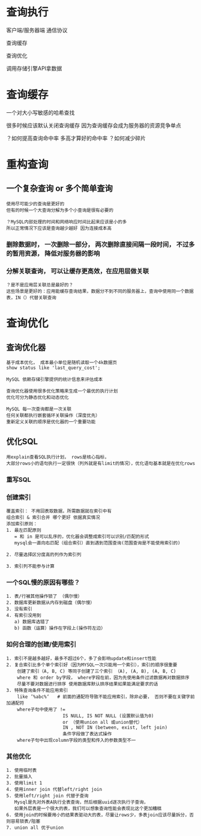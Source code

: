# 查询执行
   客户端/服务器端 通信协议
   
   查询缓存
   
   查询优化 
   
   调用存储引擎API拿数据

# 查询缓存
  一个对大小写敏感的哈希查找
  
  很多时候应该默认关闭查询缓存
  因为查询缓存会成为服务器的资源竞争单点
  
  ？如何提高查询命中率 多高才算好的命中率
  ？如何减少碎片
  
  

# 重构查询
## 一个复杂查询 or 多个简单查询
    使用尽可能少的查询是更好的
    但有的时候一个大查询分解为多个小查询是很有必要的
    
    ？MySQL内部处理的时间和网络响应时间比起来应该是小的多
    所以正常情况下应该是查询越少越好 因为连接成本高
    
### 删除数据时， 一次删除一部分， 两次删除直接间隔一段时间， 不过多的暂用资源， 降低对服务器的影响

### 分解关联查询， 可以让缓存更高效，在应用层做关联
    ？是不是应用层关联总是最好的？
    这些场景是更好的：应用能缓存查询结果，数据分不到不同的服务器上，查询中使用同一个数据表，IN（）代替关联查询


# 查询优化
## 查询优化器
    基于成本优化， 成本最小单位是随机读取一个4k数据页
    show status like 'last_query_cost';
    
    MySQL 依赖存储引擎提供的统计信息来评估成本
    
    查询优化器使用很多优化策略来生成一个最优的执行计划
    优化可分为静态优化和动态优化
    
    MySQL 每一次查询都是一次关联
    任何关联都执行嵌套循环关联操作（深度优先）
    重新定义关联的顺序是优化器的一个重要功能
    
    
## 优化SQL
    用explain查看SQL执行计划， rows是核心指标，
    大部分rows小的语句执行一定很快（列外就是有limit的情况），优化语句基本就是在优化rows
### 重写SQL
### 创建索引
    覆盖索引： 不用回表取数据，所需数据就在索引中有
    组合索引 & 索引合并 哪个更好 依据真实情况
    添加索引原则：
    1. 最左匹配原则
       = 和 in 是可以乱序的，优化器会调整成索引可以识别/匹配的形式
       mysql会一直向右匹配（组合索引）直到遇到范围查询(范围查询是不能使用索引的)
       
    2. 尽量选择区分度高的列作为索引列
    
    3. 索引列不能参与计算
       
### 一个SQL慢的原因有哪些？
    1. 表/行被其他操作锁了 （偶尔慢）
    2. 数据库更新数据从内存到磁盘（偶尔慢）
    3. 没有索引
    4. 有索引没用到
       a) 数据库选错了
       b) 函数（运算）操作在字段上(操作符左边）

### 如何合理的创建/使用索引
    1. 索引不是越多越好，最多不超过6个，多了会影响update和insert性能
    2. 复合索引比多个单个索引好（因为MYSQL一次只能用一个索引），索引的顺序很重要
        创建了索引（A, B, C) 等同于创建了三个索引 （A), (A, B), (A, B, C)
        where 和 order by字段， where字段在前，因为先使用条件过滤数据再对数据排序
        尽量不要对数据进行排序 使用数据库默认排序结果如果能满足要求的话
    3. 特殊查询条件不能应用索引
        like ’%abc%‘   # 前面的通配符导致不能应用索引，除非必要， 否则不要在关键字前加通配符
        where子句中使用了 !=   
                         IS NULL, IS NOT NULL (设置默认值为0)
                         or （使用union all 或union替代） 
                         IN , NOT IN (between, exist, left join)
                         条件字段做了表达式操作
        where子句中出现column字段的类型和传入的参数类型不一
        
### 其他优化
    1. 使用临时表
    2. 批量插入
    3. 使用limit 1
    4. 使用inner join 代替left/right join
    5. 使用left/right join 代替子查询
       Mysql是先对外表A执行全表查询，然后根据uuid逐次执行子查询，
       如果外层表是一个很大的表，我们可以想象查询性能会表现比这个更加糟糕
    6. 使用join的时候要用小的结果表驱动大的表，尽量让rows少，多表join应该尽量拆分，否则容易锁表/阻塞
    7. union all 优于union
